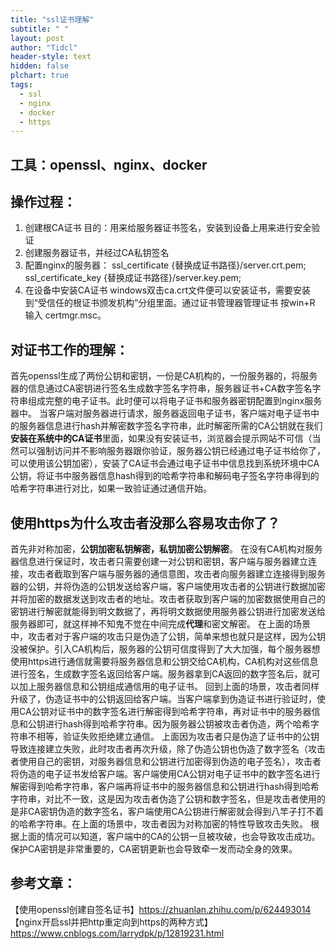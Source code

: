 ```yaml
---
title: "ssl证书理解"
subtitle: " "
layout: post
author: "Tidcl"
header-style: text
hidden: false
plchart: true
tags:
  - ssl
  - nginx
  - docker
  - https
---
```


## 工具：openssl、nginx、docker

## 操作过程：

1. 创建根CA证书 目的：用来给服务器证书签名，安装到设备上用来进行安全验证
2.  创建服务器证书，并经过CA私钥签名
3. 配置nginx的服务器：
       ssl_certificate {替换成证书路径}/server.crt.pem;
       ssl_certificate_key {替换成证书路径}/server.key.pem;
4. 在设备中安装CA证书
   windows双击ca.crt文件便可以安装证书，需要安装到“受信任的根证书颁发机构”分组里面。通过证书管理器管理证书 按win+R 输入 certmgr.msc。

## 对证书工作的理解：
首先openssl生成了两份公钥和密钥，一份是CA机构的，一份服务器的，将服务器的信息通过CA密钥进行签名生成数字签名字符串，服务器证书+CA数字签名字符串组成完整的电子证书。此时便可以将电子证书和服务器密钥配置到nginx服务器中。
当客户端对服务器进行请求，服务器返回电子证书，客户端对电子证书中的服务器信息进行hash并解密数字签名字符串，此时解密所需的CA公钥就在我们**安装在系统中的CA证书**里面，如果没有安装证书，浏览器会提示网站不可信（当然可以强制访问并不影响服务器跟你验证，服务器公钥已经通过电子证书给你了，可以使用该公钥加密），安装了CA证书会通过电子证书中信息找到系统环境中CA公钥，将证书中服务器信息hash得到的哈希字符串和解码电子签名字符串得到的哈希字符串进行对比，如果一致验证通过通信开始。

## 使用https为什么攻击者没那么容易攻击你了？

首先非对称加密，**公钥加密私钥解密，私钥加密公钥解密**。
在没有CA机构对服务器信息进行保证时，攻击者只需要创建一对公钥和密钥，客户端与服务器建立连接，攻击者截取到客户端与服务器的通信意图，攻击者向服务器建立连接得到服务器的公钥，并将伪造的公钥发送给客户端，客户端使用攻击者的公钥进行数据加密并将加密的数据发送到攻击者的地址。攻击者获取到客户端的加密数据使用自己的密钥进行解密就能得到明文数据了，再将明文数据使用服务器公钥进行加密发送给服务器即可，就这样神不知鬼不觉在中间完成**代理**和密文解密。
在上面的场景中，攻击者对于客户端的攻击只是伪造了公钥，简单来想也就只是这样，因为公钥没被保护。引入CA机构后，服务器的公钥可信度得到了大大加强，每个服务器想使用https进行通信就需要将服务器信息和公钥交给CA机构，CA机构对这些信息进行签名，生成数字签名返回给客户端。服务器拿到CA返回的数字签名后，就可以加上服务器信息和公钥组成通信用的电子证书。
回到上面的场景，攻击者同样升级了，伪造证书中的公钥返回给客户端。当客户端拿到伪造证书进行验证时，使用CA公钥对证书中的数字签名进行解密得到哈希字符串，再对证书中的服务器信息和公钥进行hash得到哈希字符串。因为服务器公钥被攻击者伪造，两个哈希字符串不相等，验证失败拒绝建立通信。
上面因为攻击者只是伪造了证书中的公钥导致连接建立失败，此时攻击者再次升级，除了伪造公钥也伪造了数字签名（攻击者使用自己的密钥，对服务器信息和公钥进行加密得到伪造的电子签名），攻击者将伪造的电子证书发给客户端。客户端使用CA公钥对电子证书中的数字签名进行解密得到哈希字符串，客户端再将证书中的服务器信息和公钥进行hash得到哈希字符串，对比不一致，这是因为攻击者伪造了公钥和数字签名，但是攻击者使用的是非CA密钥伪造的数字签名，客户端使用CA公钥进行解密就会得到八竿子打不着的哈希字符串。在上面的场景中，攻击者因为对称加密的特性导致攻击失败。
根据上面的情况可以知道，客户端中的CA的公钥一旦被攻破，也会导致攻击成功。保护CA密钥是非常重要的，CA密钥更新也会导致牵一发而动全身的效果。

## 参考文章：
【使用openssl创建自签名证书】https://zhuanlan.zhihu.com/p/624493014
【nginx开启ssl并把http重定向到https的两种方式】https://www.cnblogs.com/larrydpk/p/12819231.html